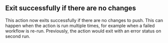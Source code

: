 ## Exit successfully if there are no changes

This action now exits successfully if there are no changes to push. This can
happen when the action is run multiple times, for example when a failed workflow
is re-run. Previously, the action would exit with an error status on second run.


